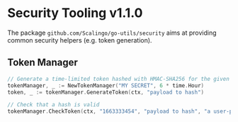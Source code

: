 # Security Tooling v1.1.0

The package `github.com/Scalingo/go-utils/security` aims at providing common security helpers (e.g. token generation).

## Token Manager

```go
// Generate a time-limited token hashed with HMAC-SHA256 for the given payload.
tokenManager, _ := NewTokenManager("MY SECRET", 6 * time.Hour)
token, _ := tokenManager.GenerateToken(ctx, "payload to hash")

// Check that a hash is valid
tokenManager.CheckToken(ctx, "1663333454", "payload to hash", "a user-provided hash")
```
